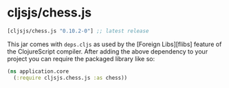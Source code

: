 # cljsjs/chess.js

[](dependency)
```clojure
[cljsjs/chess.js "0.10.2-0"] ;; latest release
```

This jar comes with `deps.cljs` as used by the [Foreign Libs][flibs] feature
of the ClojureScript compiler. After adding the above dependency to your project
you can require the packaged library like so:

```clojure
(ns application.core
  (:require cljsjs.chess.js :as chess))
```
